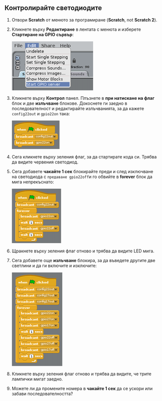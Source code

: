 ## Контролирайте светодиодите

1. Отвори **Scratch** от менюто за програмиране (**Scratch**, not **Scratch 2**).

2. Кликнете върху **Редактиране** в лентата с менюта и изберете **Стартиране на GPIO сървър**:
    
    ![](images/scratch1-1.png)

3. Кликнете върху **Контрол** панел. Плъзнете в **при натискане на флаг** блок и две **излъчване** блокове. Докоснете ги заедно в последователност и редактирайте излъчванията, за да кажете `config22out` и `gpio22on` така:
    
    ![](images/scratch1-2.png)

4. Сега кликнете върху зеления флаг, за да стартирате кода си. Трябва да видите червения светодиод.

5. Сега добавете **чакайте 1 сек** блокирайте преди и след изключване на светодиода с `предаване gpio22off`и го обвийте в **forever** блок да мига непрекъснато:
    
    ![](images/scratch1-3.png)

6. Щракнете върху зеления флаг отново и трябва да видите LED мига.

7. Сега добавете още **излъчване** блокира, за да въведете другите две светлини и да ги включите и изключите:
    
    ![](images/scratch1-4.png)

8. Кликнете върху зеления флаг отново и трябва да видите, че трите лампички мигат заедно.

9. Можете ли да промените номера в **чакайте 1 сек** да се ускори или забави последователността?